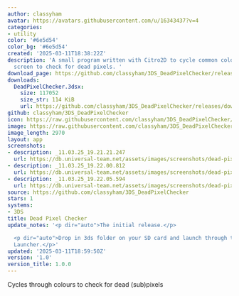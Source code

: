 ```yaml
---
author: classyham
avatar: https://avatars.githubusercontent.com/u/16343437?v=4
categories:
- utility
color: '#6e5d54'
color_bg: '#6e5d54'
created: '2025-03-11T18:38:22Z'
description: 'A small program written with Citro2D to cycle common colours on the
  screen to check for dead pixels. '
download_page: https://github.com/classyham/3DS_DeadPixelChecker/releases
downloads:
  DeadPixelChecker.3dsx:
    size: 117052
    size_str: 114 KiB
    url: https://github.com/classyham/3DS_DeadPixelChecker/releases/download/1.0/DeadPixelChecker.3dsx
github: classyham/3DS_DeadPixelChecker
icon: https://raw.githubusercontent.com/classyham/3DS_DeadPixelChecker/refs/heads/main/icon.png
image: https://raw.githubusercontent.com/classyham/3DS_DeadPixelChecker/refs/heads/main/icon.png
image_length: 2970
layout: app
screenshots:
- description: _11.03.25_19.21.21.247
  url: https://db.universal-team.net/assets/images/screenshots/dead-pixel-checker/_11.03.25_19.21.21.247.png
- description: _11.03.25_19.22.00.812
  url: https://db.universal-team.net/assets/images/screenshots/dead-pixel-checker/_11.03.25_19.22.00.812.png
- description: _11.03.25_19.22.05.594
  url: https://db.universal-team.net/assets/images/screenshots/dead-pixel-checker/_11.03.25_19.22.05.594.png
source: https://github.com/classyham/3DS_DeadPixelChecker
stars: 1
systems:
- 3DS
title: Dead Pixel Checker
update_notes: '<p dir="auto">The initial release.</p>

  <p dir="auto">Drop in 3ds folder on your SD card and launch through the Homebrew
  Launcher.</p>'
updated: '2025-03-11T18:59:50Z'
version: '1.0'
version_title: 1.0.0
---
```

Cycles through colours to check for dead (sub)pixels